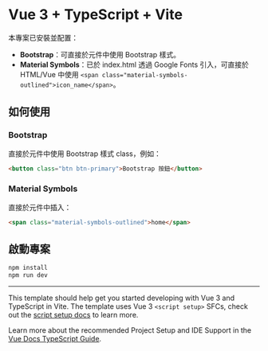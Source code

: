 # Vue 3 + TypeScript + Vite

本專案已安裝並配置：
- **Bootstrap**：可直接於元件中使用 Bootstrap 樣式。
- **Material Symbols**：已於 index.html 透過 Google Fonts 引入，可直接於 HTML/Vue 中使用 `<span class="material-symbols-outlined">icon_name</span>`。

## 如何使用

### Bootstrap
直接於元件中使用 Bootstrap 樣式 class，例如：
```html
<button class="btn btn-primary">Bootstrap 按鈕</button>
```

### Material Symbols
直接於元件中插入：
```html
<span class="material-symbols-outlined">home</span>
```

## 啟動專案
```bash
npm install
npm run dev
```

---

This template should help get you started developing with Vue 3 and TypeScript in Vite. The template uses Vue 3 `<script setup>` SFCs, check out the [script setup docs](https://v3.vuejs.org/api/sfc-script-setup.html#sfc-script-setup) to learn more.

Learn more about the recommended Project Setup and IDE Support in the [Vue Docs TypeScript Guide](https://vuejs.org/guide/typescript/overview.html#project-setup).
